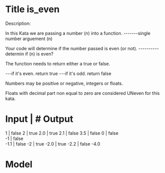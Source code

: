 # Title is_even

Description:

In this Kata we are passing a number (n) into a function.
-------single number arguement (n)

Your code will determine if the number passed is even (or not).
---------- determin if (n) is even?

The function needs to return either a true or false.

---if it's even. return true
---if it's odd. return false

Numbers may be positive or negative, integers or floats.

Floats with decimal part non equal to zero are considered UNeven for this kata.

# Input | # Output

1 | false
2 | true
2.0 | true
2.1 | false
3.5 | false
0 | false  
-1 | false  
-1.1 | false
-2 | true
-2.0 | true
-2.2 | false
-4.0

# Model
